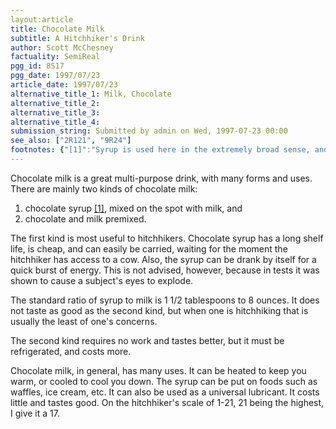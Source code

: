 ```yaml
---
layout:article
title: Chocolate Milk
subtitle: A Hitchhiker's Drink
author: Scott McChesney
factuality: SemiReal
pgg_id: 8S17
pgg_date: 1997/07/23
article_date: 1997/07/23
alternative_title_1: Milk, Chocolate
alternative_title_2: 
alternative_title_3: 
alternative_title_4: 
submission_string: Submitted by admin on Wed, 1997-07-23 00:00
see_also: ["2R121", "9R24"]
footnotes: {"[1]":"Syrup is used here in the extremely broad sense, and includes powder and that kind of stuff. Later on in the article it is used in the narrower sense, including only chocolate syrup."}
---
```

<div>
<p>Chocolate milk is a great multi-purpose drink, with many forms and uses. There are mainly two kinds of chocolate milk:</p>
<ol>
<li value="1">chocolate syrup <a href="#footnotes.1" class="footnote-link">[1]</a>, mixed on the spot with milk, and</li>
<li value="2">chocolate and milk premixed.</li>
</ol>
<p>The first kind is most useful to hitchhikers. Chocolate syrup has a long shelf life, is cheap, and can easily be carried, waiting for the moment the hitchhiker has access to a cow. Also, the syrup can be drank by itself for a quick burst of energy. This is not advised, however, because in tests it was shown to cause a subject's eyes to explode.</p>
<p>The standard ratio of syrup to milk is 1 1/2 tablespoons to 8 ounces. It does not taste as good as the second kind, but when one is hitchhiking that is usually the least of one's concerns.</p>
<p>The second kind requires no work and tastes better, but it must be refrigerated, and costs more.</p>
<p>Chocolate milk, in general, has many uses. It can be heated to keep you warm, or cooled to cool you down. The syrup can be put on foods such as waffles, ice cream, etc. It can also be used as a universal lubricant. It costs little and tastes good. On the hitchhiker's scale of 1-21, 21 being the highest, I give it a 17.</p>
</div>
